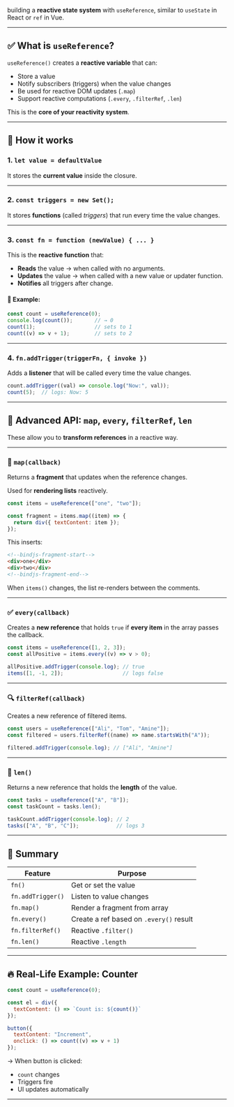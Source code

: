  building a **reactive state system** with `useReference`, similar to `useState` in React or `ref` in Vue.


---

## ✅ What is `useReference`?

`useReference()` creates a **reactive variable** that can:

* Store a value
* Notify subscribers (triggers) when the value changes
* Be used for reactive DOM updates (`.map`)
* Support reactive computations (`.every`, `.filterRef`, `.len`)

This is the **core of your reactivity system**.

---

## 🧱 How it works

### 1. `let value = defaultValue`

It stores the **current value** inside the closure.

---

### 2. `const triggers = new Set();`

It stores **functions** (called *triggers*) that run every time the value changes.

---

### 3. `const fn = function (newValue) { ... }`

This is the **reactive function** that:

* **Reads** the value → when called with no arguments.
* **Updates** the value → when called with a new value or updater function.
* **Notifies** all triggers after change.

#### 🧪 Example:

```js
const count = useReference(0);
console.log(count());       // → 0
count(1);                   // sets to 1
count((v) => v + 1);        // sets to 2
```

---

### 4. `fn.addTrigger(triggerFn, { invoke })`

Adds a **listener** that will be called every time the value changes.

```js
count.addTrigger((val) => console.log("Now:", val));
count(5);  // logs: Now: 5
```

---

## 🔄 Advanced API: `map`, `every`, `filterRef`, `len`

These allow you to **transform references** in a reactive way.

---

### 🔁 `map(callback)`

Returns a **fragment** that updates when the reference changes.

Used for **rendering lists** reactively.

```js
const items = useReference(["one", "two"]);

const fragment = items.map((item) => {
  return div({ textContent: item });
});
```

This inserts:

```html
<!--bindjs-fragment-start-->
<div>one</div>
<div>two</div>
<!--bindjs-fragment-end-->
```

When `items()` changes, the list re-renders between the comments.

---

### ✅ `every(callback)`

Creates a **new reference** that holds `true` if **every item** in the array passes the callback.

```js
const items = useReference([1, 2, 3]);
const allPositive = items.every((v) => v > 0);

allPositive.addTrigger(console.log); // true
items([1, -1, 2]);                   // logs false
```

---

### 🔍 `filterRef(callback)`

Creates a new reference of filtered items.

```js
const users = useReference(["Ali", "Tom", "Amine"]);
const filtered = users.filterRef((name) => name.startsWith("A"));

filtered.addTrigger(console.log); // ["Ali", "Amine"]
```

---

### 🔢 `len()`

Returns a new reference that holds the **length** of the value.

```js
const tasks = useReference(["A", "B"]);
const taskCount = tasks.len();

taskCount.addTrigger(console.log); // 2
tasks(["A", "B", "C"]);            // logs 3
```

---

## 🧠 Summary

| Feature           | Purpose                                 |
| ----------------- | --------------------------------------- |
| `fn()`            | Get or set the value                    |
| `fn.addTrigger()` | Listen to value changes                 |
| `fn.map()`        | Render a fragment from array            |
| `fn.every()`      | Create a ref based on `.every()` result |
| `fn.filterRef()`  | Reactive `.filter()`                    |
| `fn.len()`        | Reactive `.length`                      |

---

## 🔥 Real-Life Example: Counter

```js
const count = useReference(0);

const el = div({
  textContent: () => `Count is: ${count()}`
});

button({
  textContent: "Increment",
  onclick: () => count((v) => v + 1)
});
```

→ When button is clicked:

* `count` changes
* Triggers fire
* UI updates automatically

---
